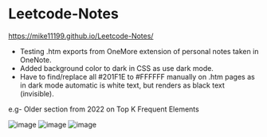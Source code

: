 # Leetcode-Notes

https://mike11199.github.io/Leetcode-Notes/

- Testing .htm exports from OneMore extension of personal notes taken in OneNote.
- Added background color to dark in CSS as use dark mode.
- Have to find/replace all #201F1E to #FFFFFF manually on .htm pages as in dark mode automatic is white text, but renders as black text (invisible).

e.g- Older section from 2022 on Top K Frequent Elements

![image](https://user-images.githubusercontent.com/91037796/230271578-b270c6df-7044-4efb-bbf5-21a661eadefa.png)
![image](https://user-images.githubusercontent.com/91037796/230271698-0fd2d5b3-cab8-43b4-a640-038d6a34eea7.png)
![image](https://user-images.githubusercontent.com/91037796/230271759-9cbe5ed5-ae79-4475-bfa8-f135ebef06fc.png)
